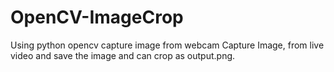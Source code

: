 # OpenCV-ImageCrop
Using python opencv capture image from webcam
Capture Image, from live video and save the image and can crop as output.png.
